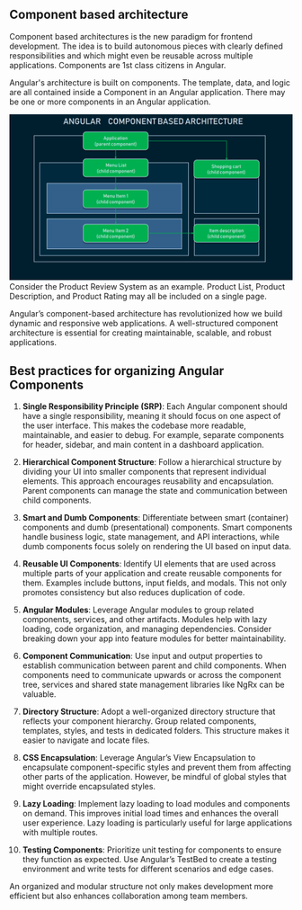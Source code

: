## Component based architecture

Component based architectures is the new paradigm for frontend development. The idea is to build autonomous pieces with clearly defined responsibilities and which might even be reusable across multiple applications. Components are 1st class citizens in Angular. 

Angular's architecture is built on components. The template, data, and logic are all contained inside a Component in an Angular application. There may be one or more components in an Angular application. 

<img src="/images/ComponentBasedArchitecture.png"/>
Consider the Product Review System as an example. Product List, Product Description, and Product Rating may all be included on a single page. 

Angular’s component-based architecture has revolutionized how we build dynamic and responsive web applications. A well-structured component architecture is essential for creating maintainable, scalable, and robust applications.


## Best practices for organizing Angular Components

1. <b>Single Responsibility Principle (SRP)</b>: Each Angular component should have a single responsibility, meaning it should focus on one aspect of the user interface. This makes the codebase more readable, maintainable, and easier to debug. For example, separate components for header, sidebar, and main content in a dashboard application.

2. <b>Hierarchical Component Structure</b>: Follow a hierarchical structure by dividing your UI into smaller components that represent individual elements. This approach encourages reusability and encapsulation. Parent components can manage the state and communication between child components.

3. <b>Smart and Dumb Components</b>: Differentiate between smart (container) components and dumb (presentational) components. Smart components handle business logic, state management, and API interactions, while dumb components focus solely on rendering the UI based on input data.

4. <b>Reusable UI Components</b>: Identify UI elements that are used across multiple parts of your application and create reusable components for them. Examples include buttons, input fields, and modals. This not only promotes consistency but also reduces duplication of code.

5. <b>Angular Modules</b>: Leverage Angular modules to group related components, services, and other artifacts. Modules help with lazy loading, code organization, and managing dependencies. Consider breaking down your app into feature modules for better maintainability.

6. <b>Component Communication</b>: Use input and output properties to establish communication between parent and child components. When components need to communicate upwards or across the component tree, services and shared state management libraries like NgRx can be valuable.

7. <b>Directory Structure</b>: Adopt a well-organized directory structure that reflects your component hierarchy. Group related components, templates, styles, and tests in dedicated folders. This structure makes it easier to navigate and locate files.

8. <b>CSS Encapsulation</b>: Leverage Angular’s View Encapsulation to encapsulate component-specific styles and prevent them from affecting other parts of the application. However, be mindful of global styles that might override encapsulated styles.

9. <b>Lazy Loading</b>: Implement lazy loading to load modules and components on demand. This improves initial load times and enhances the overall user experience. Lazy loading is particularly useful for large applications with multiple routes.

10. <b>Testing Components</b>: Prioritize unit testing for components to ensure they function as expected. Use Angular’s TestBed to create a testing environment and write tests for different scenarios and edge cases.

An organized and modular structure not only makes development more efficient but also enhances collaboration among team members. 
